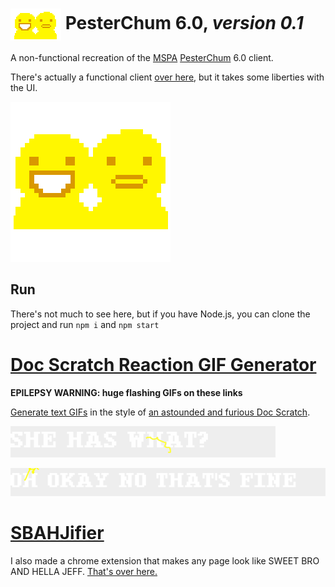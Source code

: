 # <img src="app/pesterchums.png" align="center"> PesterChum 6.0, _version 0.1_

A non-functional recreation of the [MSPA][] [PesterChum][page that shows PesterChum] 6.0 client.

There's actually a functional client [over here](https://github.com/illuminatedwax/pesterchum), but it takes some liberties with the UI.

![](app/icon-256.png)

## Run

There's not much to see here, but if you have Node.js, you can clone the project and run `npm i` and `npm start`



# [Doc Scratch Reaction GIF Generator][Reaction GIF Generator]

**EPILEPSY WARNING: huge flashing GIFs on these links**

[Generate text GIFs][Reaction GIF Generator] in the style of [an astounded and furious Doc Scratch][angry Doc Scratch].

![SHE HAS WHAT? says Doc Scratch](app/reaction/generated/SHE-HAS-WHAT.GIF)

![OH OKAY NO THAT'S FINE says Doc Scratch](app/reaction/generated/OH-OKAY-NO-THATS-FINE.GIF)



# [SBAHJifier][SBAHJifier]

I also made a chrome extension that makes any page look like SWEET BRO AND HELLA JEFF.
[That's over here.][SBAHJifier]




[MSPA]: http://www.mspaintadventures.com/
[page that shows PesterChum]: http://www.mspaintadventures.com/?s=6&p=002010
[angry Doc Scratch]: http://www.mspaintadventures.com/?s=6&p=004163
[Reaction GIF Generator]: https://rawgit.com/1j01/pesterchum/master/app/reaction/test.html
[SBAHJifier]: https://github.com/1j01/sbahjifier

